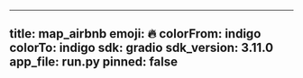 
---
title: map_airbnb 
emoji: 🔥
colorFrom: indigo
colorTo: indigo
sdk: gradio
sdk_version: 3.11.0
app_file: run.py
pinned: false
---
